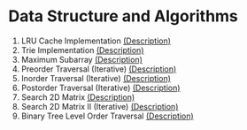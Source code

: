 # Data Structure and Algorithms

1. LRU Cache Implementation [(Description)](https://leetcode.com/problems/lru-cache/description/)
2. Trie Implementation [(Description)](https://leetcode.com/problems/implement-trie-prefix-tree/description/)
3. Maximum Subarray [(Description)](https://leetcode.com/problems/maximum-subarray/description/)
4. Preorder Traversal (Iterative) [(Description)](https://leetcode.com/problems/binary-tree-preorder-traversal/description/)
5. Inorder Traversal (Iterative) [(Description)](https://leetcode.com/problems/binary-tree-inorder-traversal/description/)
6. Postorder Traversal (Iterative) [(Description)](https://leetcode.com/problems/binary-tree-inorder-traversal/description/)
7. Search 2D Matrix [(Description)](https://leetcode.com/problems/search-a-2d-matrix/description/)
8. Search 2D Matrix II (Iterative) [(Description)](https://leetcode.com/problems/search-a-2d-matrix-ii/description/)
9. Binary Tree Level Order Traversal [(Description)](https://leetcode.com/problems/binary-tree-level-order-traversal/description/)

